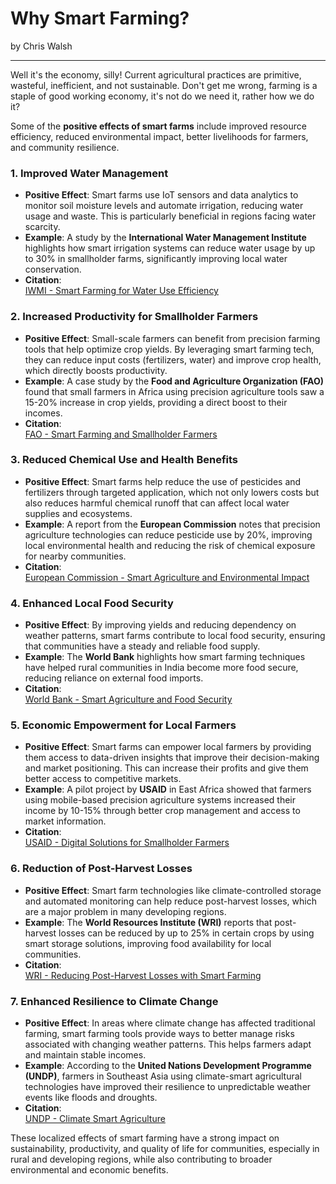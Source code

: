# Why Smart Farming?

by Chris Walsh

---

Well it's the economy, silly! Current agricultural practices are primitive, wasteful, inefficient, and not sustainable. Don't get me wrong, farming is a staple of good working economy, it's not do we need it, rather how we do it?

Some of the **positive effects of smart farms** include improved resource efficiency, reduced environmental impact, better livelihoods for farmers, and community resilience.

### 1. **Improved Water Management**
   - **Positive Effect**: Smart farms use IoT sensors and data analytics to monitor soil moisture levels and automate irrigation, reducing water usage and waste. This is particularly beneficial in regions facing water scarcity.
   - **Example**: A study by the **International Water Management Institute** highlights how smart irrigation systems can reduce water usage by up to 30% in smallholder farms, significantly improving local water conservation.
   - **Citation**:  
     [IWMI - Smart Farming for Water Use Efficiency](https://www.iwmi.cgiar.org/publications/iwmi-research-reports/)

### 2. **Increased Productivity for Smallholder Farmers**
   - **Positive Effect**: Small-scale farmers can benefit from precision farming tools that help optimize crop yields. By leveraging smart farming tech, they can reduce input costs (fertilizers, water) and improve crop health, which directly boosts productivity.
   - **Example**: A case study by the **Food and Agriculture Organization (FAO)** found that small farmers in Africa using precision agriculture tools saw a 15-20% increase in crop yields, providing a direct boost to their incomes.
   - **Citation**:  
     [FAO - Smart Farming and Smallholder Farmers](https://www.fao.org/3/ca7176en/ca7176en.pdf)

### 3. **Reduced Chemical Use and Health Benefits**
   - **Positive Effect**: Smart farms help reduce the use of pesticides and fertilizers through targeted application, which not only lowers costs but also reduces harmful chemical runoff that can affect local water supplies and ecosystems.
   - **Example**: A report from the **European Commission** notes that precision agriculture technologies can reduce pesticide use by 20%, improving local environmental health and reducing the risk of chemical exposure for nearby communities.
   - **Citation**:  
     [European Commission - Smart Agriculture and Environmental Impact](https://ec.europa.eu/info/food-farming-fisheries/sustainability/environmental-sustainability/sustainable-use-pesticides_en)

### 4. **Enhanced Local Food Security**
   - **Positive Effect**: By improving yields and reducing dependency on weather patterns, smart farms contribute to local food security, ensuring that communities have a steady and reliable food supply.
   - **Example**: The **World Bank** highlights how smart farming techniques have helped rural communities in India become more food secure, reducing reliance on external food imports.
   - **Citation**:  
     [World Bank - Smart Agriculture and Food Security](https://www.worldbank.org/en/topic/agriculture/brief/food-security-and-covid-19)

### 5. **Economic Empowerment for Local Farmers**
   - **Positive Effect**: Smart farms can empower local farmers by providing them access to data-driven insights that improve their decision-making and market positioning. This can increase their profits and give them better access to competitive markets.
   - **Example**: A pilot project by **USAID** in East Africa showed that farmers using mobile-based precision agriculture systems increased their income by 10-15% through better crop management and access to market information.
   - **Citation**:  
     [USAID - Digital Solutions for Smallholder Farmers](https://www.usaid.gov/sites/default/files/documents/Digital_Solutions_for_Smallholder_Farmers.pdf)

### 6. **Reduction of Post-Harvest Losses**
   - **Positive Effect**: Smart farm technologies like climate-controlled storage and automated monitoring can help reduce post-harvest losses, which are a major problem in many developing regions.
   - **Example**: The **World Resources Institute (WRI)** reports that post-harvest losses can be reduced by up to 25% in certain crops by using smart storage solutions, improving food availability for local communities.
   - **Citation**:  
     [WRI - Reducing Post-Harvest Losses with Smart Farming](https://www.wri.org/research/creating-sustainable-food-future-reducing-food-loss-and-waste)

### 7. **Enhanced Resilience to Climate Change**
   - **Positive Effect**: In areas where climate change has affected traditional farming, smart farming tools provide ways to better manage risks associated with changing weather patterns. This helps farmers adapt and maintain stable incomes.
   - **Example**: According to the **United Nations Development Programme (UNDP)**, farmers in Southeast Asia using climate-smart agricultural technologies have improved their resilience to unpredictable weather events like floods and droughts.
   - **Citation**:  
     [UNDP - Climate Smart Agriculture](https://www.undp.org/content/undp/en/home/librarypage/environment-energy/climate_change/undp-csag-catalogue.html)

These localized effects of smart farming have a strong impact on sustainability, productivity, and quality of life for communities, especially in rural and developing regions, while also contributing to broader environmental and economic benefits.

